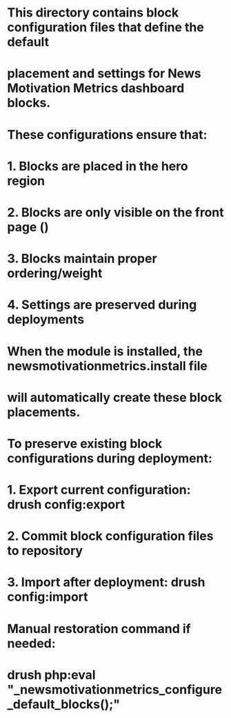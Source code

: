 # This directory contains block configuration files that define the default
# placement and settings for News Motivation Metrics dashboard blocks.
#
# These configurations ensure that:
# 1. Blocks are placed in the hero region
# 2. Blocks are only visible on the front page (<front>)
# 3. Blocks maintain proper ordering/weight
# 4. Settings are preserved during deployments
#
# When the module is installed, the newsmotivationmetrics.install file
# will automatically create these block placements.
#
# To preserve existing block configurations during deployment:
# 1. Export current configuration: drush config:export
# 2. Commit block configuration files to repository
# 3. Import after deployment: drush config:import
#
# Manual restoration command if needed:
# drush php:eval "_newsmotivationmetrics_configure_default_blocks();"
